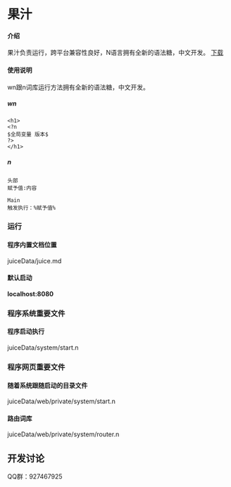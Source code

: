 # 果汁

#### 介绍
果汁负责运行，跨平台兼容性良好，N语言拥有全新的语法糖，中文开发。
<a href="https://github.com/cjxpj/juice_WebNebulaLanguage/releases">下载</a>

#### 使用说明
wn跟n词库运行方法拥有全新的语法糖，中文开发。

##### wn

```
<h1>
<?n
$全局变量 版本$
?>
</h1>
```

##### n

```
头部
赋予值:内容

Main
触发执行：%赋予值%
```

### 运行

#### 程序内置文档位置
juiceData/juice.md

#### 默认启动
**localhost:8080**

### 程序系统重要文件

#### 程序启动执行
juiceData/system/start.n

### 程序网页重要文件

#### 随着系统跟随启动的目录文件
juiceData/web/private/system/start.n

#### 路由词库
juiceData/web/private/system/router.n

## 开发讨论
QQ群：927467925
